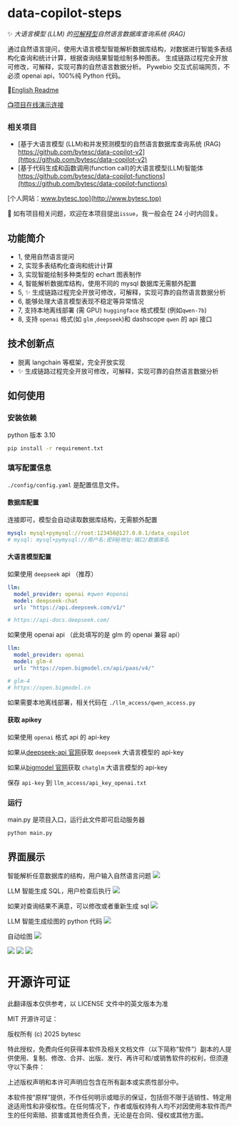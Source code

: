 # data-copilot-steps

✨ **大语言模型 (LLM) 的*<u>可解释型</u>*自然语言数据库查询系统 (RAG)**

通过自然语言提问，使用大语言模型智能解析数据库结构，对数据进行智能多表结构化查询和统计计算，根据查询结果智能绘制多种图表。
生成链路过程完全开放可修改，可解释，实现可靠的自然语言数据分析。
Pywebio 交互式前端网页，不必须 openai api，100%纯 Python 代码。 

🚩[English Readme](./README.en.md)

[📺项目在线演示连接](http://www.bytesc.top:8037/) 

### 相关项目
- [基于大语言模型 (LLM)和并发预测模型的自然语言数据库查询系统 (RAG) https://github.com/bytesc/data-copilot-v2](https://github.com/bytesc/data-copilot-v2)
- [基于代码生成和函数调用(function call)的大语言模型(LLM)智能体 https://github.com/bytesc/data-copilot-functions](https://github.com/bytesc/data-copilot-functions)

[个人网站：www.bytesc.top](http://www.bytesc.top) 


🔔 如有项目相关问题，欢迎在本项目提出`issue`，我一般会在 24 小时内回复。


## 功能简介

- 1, 使用自然语言提问
- 2, 实现多表结构化查询和统计计算
- 3, 实现智能绘制多种类型的 echart 图表制作
- 4, 智能解析数据库结构，使用不同的 mysql 数据库无需额外配置
- 5, ✨ 生成链路过程完全开放可修改，可解释，实现可靠的自然语言数据分析
- 6, 能够处理大语言模型表现不稳定等异常情况
- 7, 支持本地离线部署 (需 GPU) `huggingface` 格式模型 (例如`qwen-7b`) 
- 8, 支持 `openai` 格式(如 `glm` ,`deepseek`)和 dashscope `qwen` 的 api 接口

## 技术创新点

- 脱离 langchain 等框架，完全开放实现
- ✨ 生成链路过程完全开放可修改，可解释，实现可靠的自然语言数据分析


## 如何使用

### 安装依赖

python 版本 3.10

```bash
pip install -r requirement.txt
```

### 填写配置信息

`./config/config.yaml` 是配置信息文件。

#### 数据库配置
连接即可，模型会自动读取数据库结构，无需额外配置
```yml
mysql: mysql+pymysql://root:123456@127.0.0.1/data_copilot
# mysql: mysql+pymysql://用户名:密码@地址:端口/数据库名
```

#### 大语言模型配置
如果使用 `deepseek` api （推荐）
```yml
llm:
  model_provider: openai #qwen #openai
  model: deepseek-chat
  url: "https://api.deepseek.com/v1/"

# https://api-docs.deepseek.com/
```


如果使用 openai api （此处填写的是 glm 的 openai 兼容 api）

```yml
llm:
  model_provider: openai
  model: glm-4
  url: "https://open.bigmodel.cn/api/paas/v4/"

# glm-4
# https://open.bigmodel.cn
```

如果需要本地离线部署，相关代码在 `./llm_access/qwen_access.py`

#### 获取 apikey

如果使用 `openai` 格式 api 的 api-key

如果从[deepseek-api 官网](https://api-docs.deepseek.com/)获取 `deepseek` 大语言模型的 api-key

如果从[bigmodel 官网](https://open.bigmodel.cn/)获取 `chatglm` 大语言模型的 api-key


保存 `api-key` 到 `llm_access/api_key_openai.txt`

### 运行

main.py 是项目入口，运行此文件即可启动服务器

```bash
python main.py 
```

## 界面展示

智能解析任意数据库的结构，用户输入自然语言问题
![](./readme_img/img1.png)

LLM 智能生成 SQL，用户检查后执行 
![](./readme_img/img2.png)

如果对查询结果不满意，可以修改或者重新生成 sql
![](./readme_img/img3.png)

LLM 智能生成绘图的 python 代码
![](./readme_img/img4.png)

自动绘图
![](./readme_img/img5.png)

![](./readme_img/imga.png)
![](./readme_img/imgb.png)
![](./readme_img/imgc.png)

# 开源许可证

此翻译版本仅供参考，以 LICENSE 文件中的英文版本为准

MIT 开源许可证：

版权所有 (c) 2025 bytesc

特此授权，免费向任何获得本软件及相关文档文件（以下简称“软件”）副本的人提供使用、复制、修改、合并、出版、发行、再许可和/或销售软件的权利，但须遵守以下条件：

上述版权声明和本许可声明应包含在所有副本或实质性部分中。

本软件按“原样”提供，不作任何明示或暗示的保证，包括但不限于适销性、特定用途适用性和非侵权性。在任何情况下，作者或版权持有人均不对因使用本软件而产生的任何索赔、损害或其他责任负责，无论是在合同、侵权或其他方面。

